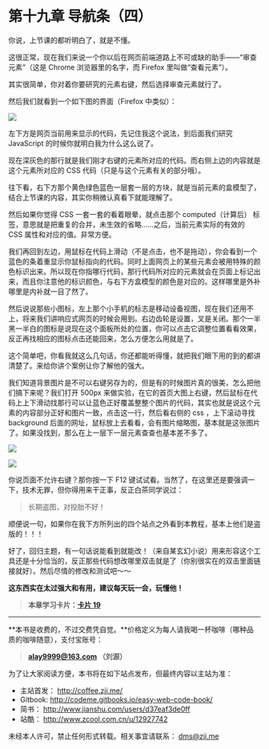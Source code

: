 第十九章 导航条（四）
===

你说，上节课的都听明白了，就是不懂。

这很正常，现在我们来说一个你以后在网页前端道路上不可或缺的助手——“审查元素”（这是 Chrome 浏览器里的名字，而 Firefox 里叫做“查看元素”）。

其实很简单，你对着你要研究的元素右键，然后选择审查元素就行了。

然后我们就看到一个如下图的界面（Firefox 中类似）：

![](http://coffee.zji.me/imgs/19-1.png)

左下方是网页当前用来显示的代码，先记住我这个说法，到后面我们研究 JavaScript 的时候你就明白我为什么这么说了。

现在深灰色的那行就是我们刚才右键的元素所对应的代码。而右侧上边的内容就是这个元素所对应的 CSS 代码（只是与这个元素有关的部分哦）。

往下看，右下方那个黄色绿色蓝色一层套一层的方块，就是当前元素的盒模型了，结合上节课的内容，其实你稍微认真看下就能理解了。

然后如果你觉得 CSS 一套一套的看着眼晕，就点击那个 computed（计算后） 标签，意思就是把重复的合并，未生效的省略……之后，当前元素实际的有效的 CSS 属性和对应的值。非常方便。

我们再回到左边，用鼠标在代码上滑动（不是点击，也不是拖动），你会看到一个蓝色的条着重显示你鼠标指向的代码。同时上面网页上的某些元素会被用特殊的颜色标识出来。所以现在你指哪行代码，那行代码所对应的元素就会在页面上标记出来，而且你注意他的标识颜色，与右下方盒模型的颜色是对应的。这样哪里是外补哪里是内补就一目了然了。

然后说说那些小图标，左上那个小手机的标志是移动设备视图，现在我们还用不上，将来我们讲响应式网页的时候会用到。右边齿轮是设置，叉是关闭。那个一半黑一半白的图标是说现在这个面板所处的位置，你可以点击它调整位置看看效果，反正再找相应的图标点击还能回来，怎么方便怎么用就是了。

这个简单吧，你看我就这么几句话，你还都能听得懂，就把我们眼下用的到的都讲清楚了。来给你讲个案例让你了解他的强大。

我们知道背景图片是不可以右键另存为的，但是有的时候图片真的很美，怎么把他们搞下来呢？我们打开 500px 来做实验，在它的首页大图上右键，然后鼠标在代码上上下滑动找那行可以让蓝色正好覆盖整整个图片的代码，其实也就是说这个元素的内容部分正好和图片一致，点击这一行，然后看右侧的 css ，上下滚动寻找 background 后面的网址，鼠标放上去看看，会有图片缩略图，基本就是这张图片了。如果没找到，那么在上一层下一层元素查查也基本差不多了。

![](http://coffee.zji.me/imgs/19-2.png)

![](http://coffee.zji.me/imgs/19-3.png)

你说页面不允许右键？那你按一下 F12 键试试看。当然了，在这里还是要强调一下，技术无罪，但你得用来干正事，反正白茶同学说过：

> 长期盗图，对投胎不好！

顺便说一句，如果你在我下方所列出的四个站点之外看到本教程，基本上他们是盗版的！！！

好了，回归主题，有一句话说能看到就能改！（来自某玄幻小说）用来形容这个工具还是十分恰当的，反正那些代码想改哪里双击就是了（你别很实在的双击里面链接就好）。然后尽情的修改和测试吧～～

**这东西实在太过强大和有用，建议每天玩一会，玩懂他！**

> **本章学习卡片：[卡片 19](http://coffee.zji.me/card.html?name=chapter19)**

---

**本书是收费的，不过交费凭自觉。**价格定义为每人请我喝一杯咖啡（哪种品质的咖啡随意），支付宝账号：

> **alay9999@163.com  （刘源）**

为了让大家阅读方便，本书将在如下站点发布，但最终内容以主站为准：

* 主站首发： http://coffee.zji.me/
* Gitbook: http://codeme.gitbooks.io/easy-web-code-book/
* 简书： http://www.jianshu.com/users/d37eaf3de0ff
* 站酷： http://www.zcool.com.cn/u/12927742

未经本人许可，禁止任何形式转载。相关事宜请联系： dms@zji.me